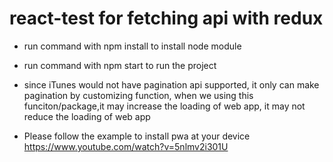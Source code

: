 # react-test for fetching api with redux
* run command with npm install to install node module
* run command with npm start to run the project

* since iTunes would not have pagination api supported, it only can make pagination by customizing function,  when we using this funciton/package,it may increase the loading of web app, it may not reduce the loading of web app

* Please follow the example to install pwa at your device https://www.youtube.com/watch?v=5nlmv2i301U
